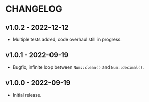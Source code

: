 # CHANGELOG

## v1.0.2 - 2022-12-12

- Multiple tests added, code overhaul still in progress.

## v1.0.1 - 2022-09-19

- Bugfix, infinite loop between `Num::clean()` and `Num::decimal()`.

## v1.0.0 - 2022-09-19

- Initial release.
